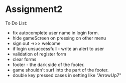 # Assignment2
 To Do List:
 - fix autocomplete user name in login form.
 - hide gameScreen on pressing on other menu
 - sign out ->>> welcome
 - if login unsuccessfull - write an alert to user
 - validation of register form 
 - clear forms
 - footer - the dark side of the footer.
 - game shouldn't surf into the part of the footer. 
 - double key pressed cases in setting like "ArrowUp7"